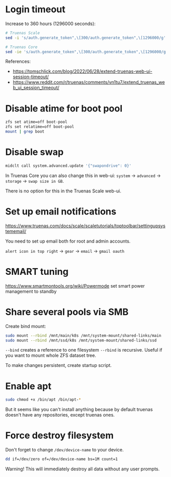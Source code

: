 
# Login timeout

Increase to 360 hours (1296000 seconds):
```bash
# Truenas Scale
sed -i 's/auth.generate_token",\[300/auth.generate_token",\[1296000/g'  /usr/share/truenas/webui/*.js

# Truenas Core
sed -ie 's/auth.generate_token",\[300/auth.generate_token",\[1296000/g' /usr/local/www/webui/*.js
```

References:
- https://tomschlick.com/blog/2022/06/28/extend-truenas-web-ui-session-timeout/
- https://www.reddit.com/r/truenas/comments/vn1tu7/extend_truenas_web_ui_session_timeout/

# Disable atime for boot pool

```bash
zfs set atime=off boot-pool
zfs set relatime=off boot-pool
mount | grep boot
```

# Disable swap

```bash
midclt call system.advanced.update '{"swapondrive": 0}'
```

In Truenas Core you can also change this in web-ui:
`system` → `advanced` → `storage` → `swap size in GB`.

There is no option for this in the Truenas Scale web-ui.

# Set up email notifications

https://www.truenas.com/docs/scale/scaletutorials/toptoolbar/settingupsystememail/


You need to set up email both for root and admin accounts.

`alert icon in top right` → `gear` → `email` → `gmail oauth`

# SMART tuning

https://www.smartmontools.org/wiki/Powermode
set smart power management to standby

# Share several pools via SMB

Create bind mount:
```bash
sudo mount --rbind /mnt/main/k8s /mnt/system-mount/shared-links/main
sudo mount --rbind /mnt/ssd/k8s /mnt/system-mount/shared-links/ssd
```

`--bind` creates a reference to one filesystem
`--rbind` is recursive. Useful if you want to mount whole ZFS dataset tree.

To make changes persistent, create startup script.

# Enable apt

```bash
sudo chmod +x /bin/apt /bin/apt-*
```

But it seems like you can't install anything because by default truenas
doesn't have any repositories, except truenas ones.

# Force destroy filesystem

Don't forget to change `/dev/device-name` to your device.

```bash
dd if=/dev/zero of=/dev/device-name bs=1M count=1
```

Warning! This will immediately destroy all data without any user prompts.
